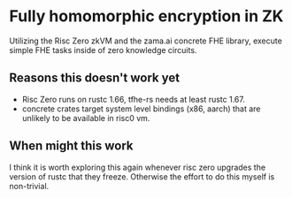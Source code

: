 # Fully homomorphic encryption in ZK

Utilizing the Risc Zero zkVM and the zama.ai concrete FHE library, execute simple FHE tasks inside of zero knowledge circuits.

## Reasons this doesn't work yet

- Risc Zero runs on rustc 1.66, tfhe-rs needs at least rustc 1.67.
- concrete crates target system level bindings (x86, aarch) that are unlikely to be available in risc0 vm.

## When might this work

I think it is worth exploring this again whenever risc zero upgrades the version of rustc that they freeze. Otherwise the effort to do this myself is non-trivial.
